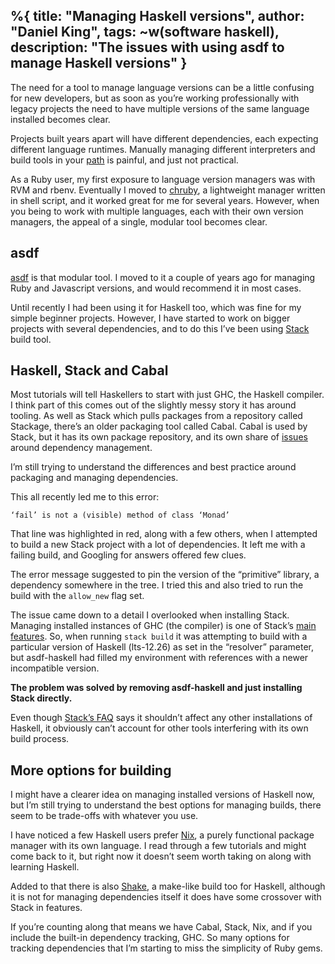 %{
  title: "Managing Haskell versions",
  author: "Daniel King",
  tags: ~w(software haskell),
  description: "The issues with using asdf to manage Haskell versions"
}
---
The need for a tool to manage language versions can be a little confusing for new developers, but as soon as you’re working professionally with legacy projects the need to have multiple versions of the same language installed becomes clear.

Projects built years apart will have different dependencies, each expecting different language runtimes. Manually managing different interpreters and build tools in your [path](https://en.wikipedia.org/wiki/PATH_(variable)) is painful, and just not practical.

As a Ruby user, my first exposure to language version managers was with RVM and rbenv. Eventually I moved to [chruby](//github.com/postmodern/chruby), a lightweight manager written in shell script, and it worked great for me for several years. However, when you being to work with multiple languages, each with their own version managers, the appeal of a single, modular tool becomes clear.

## asdf

[asdf](//asdf-vm.com) is that modular tool. I moved to it a couple of years ago for managing Ruby and Javascript versions, and would recommend it in most cases.

Until recently I had been using it for Haskell too, which was fine for my simple beginner projects. However, I have started to work on bigger projects with several dependencies, and to do this I’ve been using [Stack](//danielking.dev/posts/haskellstack.org/) build tool.

## Haskell, Stack and Cabal

Most tutorials will tell Haskellers to start with just GHC, the Haskell compiler. I think part of this comes out of the slightly messy story it has around tooling. As well as Stack which pulls packages from a repository called Stackage, there’s an older packaging tool called Cabal. Cabal is used by Stack, but it has its own package repository, and its own share of [issues](//en.wikipedia.org/wiki/Cabal_(software)#Criticism) around dependency management.


I’m still trying to understand the differences and best practice around packaging and managing dependencies.

This all recently led me to this error:

```
‘fail’ is not a (visible) method of class ‘Monad’
```

That line was highlighted in red, along with a few others, when I attempted to build a new Stack project with a lot of dependencies. It left me with a failing build, and Googling for answers offered few clues.

The error message suggested to pin the version of the “primitive” library, a dependency somewhere in the tree. I tried this and also tried to run the build with the `allow_new` flag set.

The issue came down to a detail I overlooked when installing Stack. Managing installed instances of GHC (the compiler) is one of Stack’s [main features](//docs.haskellstack.org/en/stable/GUIDE/#stacks-functions). So, when running `stack build` it was attempting to build with a particular version of Haskell (lts-12.26) as set in the “resolver” parameter, but asdf-haskell had filled my environment with references with a newer incompatible version.

**The problem was solved by removing asdf-haskell and just installing Stack directly.**

Even though [Stack’s FAQ](//docs.haskellstack.org/en/stable/faq/#where-is-stack-installed-and-will-it-interfere-with-ghc-etc-i-already-have-installed) says it shouldn’t affect any other installations of Haskell, it obviously can’t account for other tools interfering with its own build process.

## More options for building

I might have a clearer idea on managing installed versions of Haskell now, but I’m still trying to understand the best options for managing builds, there seem to be trade-offs with whatever you use.

I have noticed a few Haskell users prefer [Nix](//nixos.org/nix/), a purely functional package manager with its own language. I read through a few tutorials and might come back to it, but right now it doesn’t seem worth taking on along with learning Haskell.

Added to that there is also [Shake](//shakebuild.com/why), a make-like build too for Haskell, although it is not for managing dependencies itself it does have some crossover with Stack in features.

If you’re counting along that means we have Cabal, Stack, Nix, and if you include the built-in dependency tracking, GHC. So many options for tracking dependencies that I’m starting to miss the simplicity of Ruby gems.
